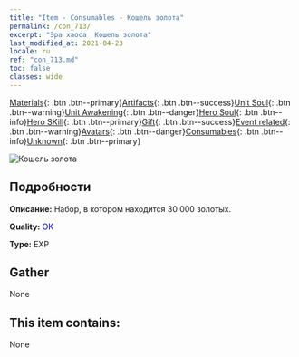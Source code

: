 ```yaml
---
title: "Item - Consumables - Кошель золота"
permalink: /con_713/
excerpt: "Эра хаоса  Кошель золота"
last_modified_at: 2021-04-23
locale: ru
ref: "con_713.md"
toc: false
classes: wide
---
```

 [Materials](/ItemsRU/){: .btn .btn--primary}[Artifacts](/ItemsRU/Artifacts/){: .btn .btn--success}[Unit Soul](/ItemsRU/UnitSoul/){: .btn .btn--warning}[Unit Awakening](/ItemsRU/UnitAwakening/){: .btn .btn--danger}[Hero Soul](/ItemsRU/HeroSoul/){: .btn .btn--info}[Hero SKill](/ItemsRU/HeroSkill/){: .btn .btn--primary}[Gift](/ItemsRU/Gift/){: .btn .btn--success}[Event related](/ItemsRU/Events/){: .btn .btn--warning}[Avatars](/ItemsRU/Avatars/){: .btn .btn--danger}[Consumables](/ItemsRU/Consumables/){: .btn .btn--info}[Unknown](/ItemsRU/Unknown/){: .btn .btn--primary}

 ![Кошель золота](/images/t/i_511.png)

## Подробности
 **Описание:** Набор, в котором находится 30 000 золотых.

 **Quality:** <span style="color: #0000CD">OK</span>

 **Type:** EXP

## Gather

  None

## This item contains:

  None


